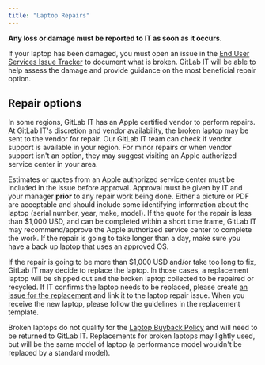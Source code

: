 ```yaml
---
title: "Laptop Repairs"
---
```


**Any loss or damage must be reported to IT as soon as it occurs.**

If your laptop has been damaged, you must open an issue in the [End User Services Issue Tracker](https://gitlab.com/gitlab-com/it/end-user-services/issues/laptop-issue-tracker/-/issues/new?issuable_template=Laptop_Repair) to document what is broken. GitLab IT will be able to help assess the damage and provide guidance on the most beneficial repair option.

## Repair options

In some regions, GitLab IT has an Apple certified vendor to perform repairs. At GitLab IT's discretion and vendor availability, the broken laptop may be sent to the vendor for repair. Our GitLab IT team can check if vendor support is available in your region. For minor repairs or when vendor support isn't an option, they may suggest visiting an Apple authorized service center in your area.

Estimates or quotes from an Apple authorized service center must be included in the issue before approval. Approval must be given by IT and your manager **prior** to any repair work being done. Either a picture or PDF are acceptable and should include some identifying information about the laptop (serial number, year, make, model). If the quote for the repair is less than $1,000 USD, and can be completed within a short time frame, GitLab IT may recommend/approve the Apple authorized service center to complete the work. If the repair is going to take longer than a day, make sure you have a back up laptop that uses an approved OS.

If the repair is going to be more than $1,000 USD and/or take too long to fix, GitLab IT may decide to replace the laptop. In those cases, a replacement laptop will be shipped out and the broken laptop collected to be repaired or recycled. If IT confirms the laptop needs to be replaced, please create [an issue for the replacement](https://gitlab.com/gitlab-com/it/end-user-services/issues/laptop-issue-tracker/-/issues/new?issuable_template=Laptop_Replacement) and link it to the laptop repair issue. When you receive the new laptop, please follow the guidelines in the replacement template.

Broken laptops do not qualify for the [Laptop Buyback Policy](/handbook/security/corporate/end-user-services/laptop-management/laptop-offboarding-returns/#laptop-buybacks) and will need to be returned to GitLab IT. Replacements for broken laptops may lightly used, but will be the same model of laptop (a performance model wouldn't be replaced by a standard model).
